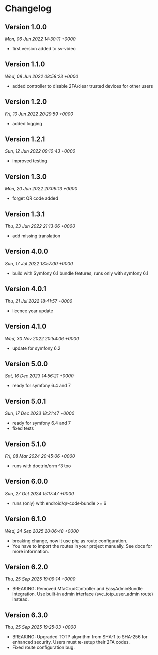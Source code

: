 # Changelog


## Version 1.0.0
*Mon, 06 Jun 2022 14:30:11 +0000*
- first version added to sv-video


## Version 1.1.0
*Wed, 08 Jun 2022 08:58:23 +0000*
- added controller to disable 2FA/clear trusted devices for other users


## Version 1.2.0
*Fri, 10 Jun 2022 20:29:59 +0000*
- added logging


## Version 1.2.1
*Sun, 12 Jun 2022 09:10:43 +0000*
- improved testing


## Version 1.3.0
*Mon, 20 Jun 2022 20:09:13 +0000*
- forget QR code added


## Version 1.3.1
*Thu, 23 Jun 2022 21:13:06 +0000*
- add missing translation


## Version 4.0.0
*Sun, 17 Jul 2022 13:57:00 +0000*
- build with Symfony 6.1 bundle features, runs only with symfony 6.1


## Version 4.0.1
*Thu, 21 Jul 2022 18:41:57 +0000*
- licence year update


## Version 4.1.0
*Wed, 30 Nov 2022 20:54:06 +0000*
- update for symfony 6.2


## Version 5.0.0
*Sat, 16 Dec 2023 14:56:21 +0000*
- ready for symfony 6.4 and 7


## Version 5.0.1
*Sun, 17 Dec 2023 18:21:47 +0000*
- ready for symfony 6.4 and 7
- fixed tests


## Version 5.1.0
*Fri, 08 Mar 2024 20:45:06 +0000*
- runs with doctrin/orm ^3 too


## Version 6.0.0
*Sun, 27 Oct 2024 15:17:47 +0000*
- runs (only) with endroid/qr-code-bundle >= 6


## Version 6.1.0
*Wed, 24 Sep 2025 20:06:48 +0000*
- breaking change, now it use php as route configuration. 
- You have to import the routes in your project manually. See docs for more information.


## Version 6.2.0
*Thu, 25 Sep 2025 19:09:14 +0000*
- BREAKING: Removed MfaCrudController and EasyAdminBundle integration. Use built-in admin interface (svc_totp_user_admin route) instead.


## Version 6.3.0
*Thu, 25 Sep 2025 19:25:03 +0000*
- BREAKING: Upgraded TOTP algorithm from SHA-1 to SHA-256 for enhanced security. Users must re-setup their 2FA codes. 
- Fixed route configuration bug.
